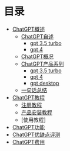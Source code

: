 # 目录
- [ChatGPT概述]()
  - [ChatGPT自述]()
    - [gpt 3.5 turbo]()
    - [gpt 4]()
  - [ChatGPT概况]()
  - [ChatGPT产品系列]()
    - [gpt 3.5 turbo]()
    - [gpt 4]()
    - [gpt desktop]()
  - [一句话总结]()
- [ChatGPT教程]()
  - [注册教程]()
  - [产品安装教程]()
  - [使用教程]
- [ChatGPT功能]()
- [ChatGPT优缺点评测]()
- [ChatGPT费用]()